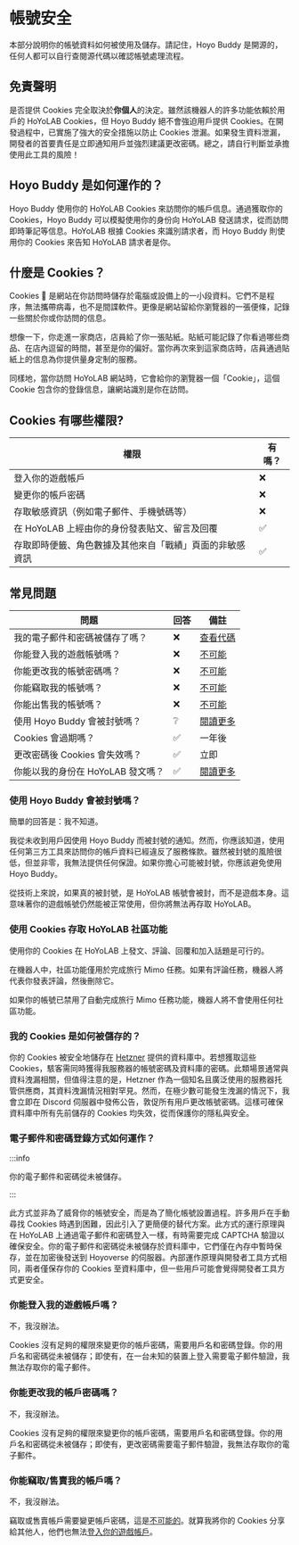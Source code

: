 # 帳號安全

本部分說明你的帳號資料如何被使用及儲存。請記住，Hoyo Buddy 是開源的，任何人都可以自行查閱源代碼以確認帳號處理流程。

## 免責聲明

是否提供 Cookies 完全取決於**你個人**的決定。雖然該機器人的許多功能依賴於用戶的 HoYoLAB Cookies，但 Hoyo Buddy 絕不會強迫用戶提供 Cookies。在開發過程中，已實施了強大的安全措施以防止 Cookies 泄漏。如果發生資料泄漏，開發者的首要責任是立即通知用戶並強烈建議更改密碼。總之，請自行判斷並承擔使用此工具的風險！

## Hoyo Buddy 是如何運作的？

Hoyo Buddy 使用你的 HoYoLAB Cookies 來訪問你的帳戶信息。通過獲取你的 Cookies，Hoyo Buddy 可以模擬使用你的身份向 HoYoLAB 發送請求，從而訪問即時筆記等信息。HoYoLAB 根據 Cookies 來識別請求者，而 Hoyo Buddy 則使用你的 Cookies 來告知 HoYoLAB 請求者是你。

## 什麼是 Cookies？

Cookies 🍪 是網站在你訪問時儲存於電腦或設備上的一小段資料。它們不是程序，無法攜帶病毒，也不是間諜軟件。更像是網站留給你瀏覽器的一張便條，記錄一些關於你或你訪問的信息。

想像一下，你走進一家商店，店員給了你一張貼紙。貼紙可能記錄了你看過哪些商品、在店內逗留的時間，甚至是你的偏好。當你再次來到這家商店時，店員通過貼紙上的信息為你提供量身定制的服務。

同樣地，當你訪問 HoYoLAB 網站時，它會給你的瀏覽器一個「Cookie」，這個 Cookie 包含你的登錄信息，讓網站識別是你在訪問。

## Cookies 有哪些權限?

| 權限 | 有嗎？ |
|---|---|
| 登入你的遊戲帳戶 | ❌ |
| 變更你的帳戶密碼 | ❌ |
| 存取敏感資訊（例如電子郵件、手機號碼等） | ❌ |
| 在 HoYoLAB 上經由你的身份發表貼文、留言及回覆 | ✅ |
| 存取即時便籤、角色數據及其他來自「戰績」頁面的非敏感資訊 | ✅ |

## 常見問題

| 問題 | 回答 | 備註 |
|---|---|---|
| 我的電子郵件和密碼被儲存了嗎？ | ❌ | [查看代碼](https://github.com/seriaati/hoyo-buddy/blob/main/hoyo_buddy/web_app/pages/finish.py) |
| 你能登入我的遊戲帳號嗎？ | ❌ | [不可能](#你能登入我的遊戲帳戶嗎) |
| 你能更改我的帳號密碼嗎？ | ❌ | [不可能](#你能更改我的帳戶密碼嗎) |
| 你能竊取我的帳號嗎？ | ❌ | [不可能](#你能竊取售賣我的帳戶嗎) |
| 你能出售我的帳號嗎？ | ❌ | [不可能](#你能竊取售賣我的帳戶嗎) |
| 使用 Hoyo Buddy 會被封號嗎？ | ❔ | [閱讀更多](#使用-hoyo-buddy-會被封號嗎) |
| Cookies 會過期嗎？ | ✅ | 一年後 |
| 更改密碼後 Cookies 會失效嗎？ | ✅ | 立即 |
| 你能以我的身份在 HoYoLAB 發文嗎？ | ✅ | [閱讀更多](#使用-cookies-存取-hoyolab-社區功能) |

### 使用 Hoyo Buddy 會被封號嗎？

簡單的回答是：我不知道。

我從未收到用戶因使用 Hoyo Buddy 而被封號的通知。然而，你應該知道，使用任何第三方工具來訪問你的帳戶資料已經違反了服務條款。雖然被封號的風險很低，但並非零，我無法提供任何保證。如果你擔心可能被封號，你應該避免使用 Hoyo Buddy。

從技術上來說，如果真的被封號，是 HoYoLAB 帳號會被封，而不是遊戲本身。這意味著你的遊戲帳號仍然能被正常使用，但你將無法再存取 HoYoLAB。

### 使用 Cookies 存取 HoYoLAB 社區功能

使用你的 Cookies 在 HoYoLAB 上發文、評論、回覆和加入話題是可行的。

在機器人中，社區功能僅用於完成旅行 Mimo 任務。如果有評論任務，機器人將代表你發表評論，然後刪除它。

如果你的帳號已禁用了自動完成旅行 Mimo 任務功能，機器人將不會使用任何社區功能。

### 我的 Cookies 是如何被儲存的？

你的 Cookies 被安全地儲存在 [Hetzner](https://www.hetzner.com/) 提供的資料庫中。若想獲取這些 Cookies，駭客需同時獲得我服務器的帳號密碼及資料庫的密碼。此類場景通常與資料洩漏相關，但值得注意的是，Hetzner 作為一個知名且廣泛使用的服務器托管供應商，其資料洩漏情況相對罕見。然而，在極少數可能發生洩漏的情況下，我會立即在 Discord 伺服器中發佈公告，敦促所有用戶更改帳號密碼。這樣可確保資料庫中所有先前儲存的 Cookies 均失效，從而保護你的隱私與安全。

### 電子郵件和密碼登錄方式如何運作？

:::info

你的電子郵件和密碼從未被儲存。

:::

此方式並非為了威脅你的帳號安全，而是為了簡化帳號設置過程。許多用戶在手動尋找 Cookies 時遇到困難，因此引入了更簡便的替代方案。此方式的運行原理與在 HoYoLAB 上通過電子郵件和密碼登入一樣，有時需要完成 CAPTCHA 驗證以確保安全。你的電子郵件和密碼從未被儲存於資料庫中，它們僅在內存中暫時保存，並在加密後發送到 Hoyoverse 的伺服器。內部運作原理與開發者工具方式相同，兩者僅保存你的 Cookies 至資料庫中，但一些用戶可能會覺得開發者工具方式更安全。

### 你能登入我的遊戲帳戶嗎？

不，我沒辦法。

Cookies 沒有足夠的權限來變更你的帳戶密碼，需要用戶名和密碼登錄。你的用戶名和密碼從未被儲存；即使有，在一台未知的裝置上登入需要電子郵件驗證，我無法存取你的電子郵件。

### 你能更改我的帳戶密碼嗎？

不，我沒辦法。

Cookies 沒有足夠的權限來變更你的帳戶密碼，需要用戶名和密碼登錄。你的用戶名和密碼從未被儲存；即使有，更改密碼需要電子郵件驗證，我無法存取你的電子郵件。

### 你能竊取/售賣我的帳戶嗎？

不，我沒辦法。

竊取或售賣帳戶需要變更帳戶密碼，這是[不可能的](#你能更改我的帳戶密碼嗎)。就算我將你的 Cookies 分享給其他人，他們也無法[登入你的遊戲帳戶](#你能登入我的遊戲帳戶嗎)。

